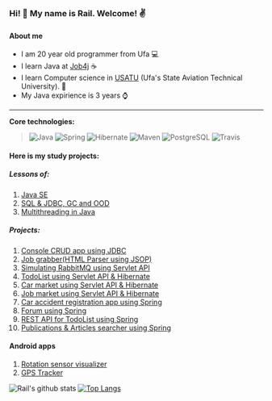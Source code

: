 ### Hi! 👋 My name is Rail. Welcome! :v:

#### About me

* I am 20 year old programmer from Ufa :computer:
* I learn Java at [Job4j](https://job4j.ru/) :coffee:
* I learn Computer science in [USATU](https://www.ugatu.su/en/) (Ufa's State Aviation Technical University). :office:
* My Java expirience is 3 years :watch:

-----------
<b>Core technologies:</b>
> ![Java](https://img.shields.io/badge/Java-%3E%3D%208-orange) 
![Spring](https://img.shields.io/badge/Spring-%3E%3D%205.0-green)
![Hibernate](https://img.shields.io/badge/Hibernate-%3E%3D%205.0-yellow)
![Maven](https://img.shields.io/badge/Maven-3-red)
![PostgreSQL](https://img.shields.io/badge/PostgreSQL-%3E%3D%209-blue)
![Travis](https://img.shields.io/badge/Travis-CI-succes)

#### Here is my study projects:
##### Lessons of:
1. [Java SE](https://github.com/ShamRail/job4j)
2. [SQL & JDBC, GC and OOD](https://github.com/ShamRail/job4j_junior)
3. [Multithreading in Java](https://github.com/ShamRail/job4j_middle)
##### Projects:
1. [Console CRUD app using JDBC](https://github.com/ShamRail/job4j_tracker)
2. [Job grabber(HTML Parser using JSOP)](https://github.com/ShamRail/job4j_grabber)
3. [Simulating RabbitMQ using Servlet API](https://github.com/ShamRail/job4j_pool)
4. [TodoList using Servlet API & Hibernate](https://github.com/ShamRail/job4j_hibernate/tree/master/todolist)
5. [Car market using Servlet API & Hibernate](https://github.com/ShamRail/job4j_hibernate/tree/master/automarket)
6. [Job market using Servlet API & Hibernate](https://github.com/ShamRail/job4j_dreamjob)
7. [Car accident registration app using Spring](https://github.com/ShamRail/job4j_car_accident)
8. [Forum using Spring](https://github.com/ShamRail/job4j_forum)
9. [REST API for TodoList using Spring](https://github.com/ShamRail/todo)
10. [Publications & Articles searcher using Spring](https://github.com/ShamRail/scrapping-app)

#### Android apps
1. [Rotation sensor visualizer](https://github.com/ShamRail/sersors-demo)
2. [GPS Tracker](https://github.com/ShamRail/gpstracker)

![Rail's github stats](https://github-readme-stats.vercel.app/api?username=ShamRail&hide=stars,prs,issues,contribs)
[![Top Langs](https://github-readme-stats.vercel.app/api/top-langs/?username=ShamRail&layout=compact)](https://github.com/ShamRail/github-readme-stats)

<!--
**ShamRail/ShamRail** is a ✨ _special_ ✨ repository because its `README.md` (this file) appears on your GitHub profile.

Here are some ideas to get you started:

- 🔭 I’m currently working on ...
- 🌱 I’m currently learning ...
- 👯 I’m looking to collaborate on ...
- 🤔 I’m looking for help with ...
- 💬 Ask me about ...
- 📫 How to reach me: ...
- 😄 Pronouns: ...
- ⚡ Fun fact: ...
-->
